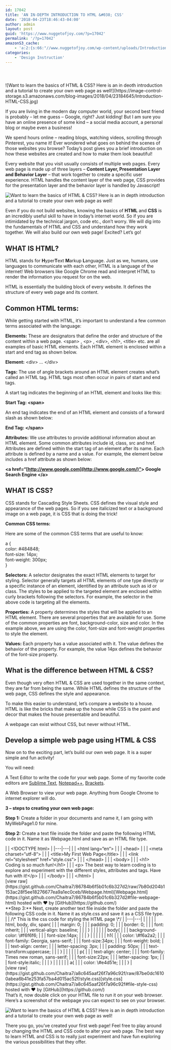 ```yaml
---
id: 17042
title: 'AN IN-DEPTH INTRODUCTION TO HTML &#038; CSS'
date: '2018-04-23T18:46:43-04:00'
author: admin
layout: post
guid: 'https://www.nuggetofjoy.com/?p=17042'
permalink: '/?p=17042'
amazonS3_cache:
    - 'a:2:{s:66:"//www.nuggetofjoy.com/wp-content/uploads/Introduction-HTML-CSS.jpg";a:2:{s:2:"id";s:5:"17044";s:11:"source_type";s:13:"media-library";}s:95:"//image-control-storage.s3.amazonaws.com/blog-images/2018/04/23184645/Introduction-HTML-CSS.jpg";a:2:{s:2:"id";s:5:"17044";s:11:"source_type";s:13:"media-library";}}'
categories:
    - 'Design Instruction'
---
```


<header class="entry-header">
</header><div class="entry-content">![Want to learn the basics of HTML & CSS? Here is an in deoth introduction and a tutorial to create your own web page as well!](https://image-control-storage.s3.amazonaws.com/blog-images/2018/04/23184645/Introduction-HTML-CSS.jpg)

If you are living in the modern day computer world, your second best friend is probably – let me guess – Google, right? Just kidding! But I am sure you have an online presence of some kind – a social media account, a personal blog or maybe even a business!

We spend hours online – reading blogs, watching videos, scrolling through Pinterest, you name it! Ever wondered what goes on behind the scenes of those websites you browse? Today’s post gives you a brief introduction on how these websites are created and how to make them look beautiful!

Every website that you visit usually consists of multiple web pages. Every web page is made up of three layers – **Content Layer, Presentation Layer and Behavior Layer** – that work together to create a specific user experience. HTML handles the content layer of the web page, CSS provides for the presentation layer and the behavior layer is handled by Javascript!

![Want to learn the basics of HTML & CSS? Here is an in depth introduction and a tutorial to create your own web page as well!]()

Even if you do not build websites, knowing the basics of **HTML** and **CSS** is an incredibly useful skill to have in today’s internet world. So if you are intimidated by the technical jargon, code etc., don’t worry. We will dig into the fundamentals of HTML and CSS and understand how they work together. We will also build our own web page! Excited? Let’s go!

## WHAT IS HTML?

HTML stands for **H**yper**T**ext **M**arkup **L**anguage. Just as we, humans, use languages to communicate with each other, HTML is a language of the internet! Web browsers like Google Chrome read and interpret HTML to render the information you request for on the web.

HTML is essentially the building block of every website. It defines the structure of every web page and its content.

## Common HTML terms:

While getting started with HTML, it’s important to understand a few common terms associated with the language:

**Elements:** These are designators that define the order and structure of the content within a web page. &lt;span&gt; , &lt;p&gt; , &lt;div&gt;, &lt;h1&gt;, &lt;title&gt; etc. are all examples of basic HTML elements. Each HTML element is enclosed within a start and end tag as shown below.

**Element:** &lt;div&gt; … &lt;/div&gt;

**Tags:** The use of angle brackets around an HTML element creates what’s called an HTML tag. HTML tags most often occur in pairs of start and end tags.

A start tag indicates the beginning of an HTML element and looks like this:

**Start Tag: &lt;span&gt;**

An end tag indicates the end of an HTML element and consists of a forward slash as shown below:

**End Tag: &lt;/span&gt;**

**Attributes:** We use attributes to provide additional information about an HTML element. Some common attributes include id, class, src and href. Attributes are defined within the start tag of an element after its name. Each attribute is defined by a name and a value. For example, the <a>element below includes a href attribute as shown below:</a>

**&lt;a href=“[http://www.google.com](http://www.google.com/)”&gt; Google Search Engine &lt;/a&gt;**

## WHAT IS CSS?

CSS stands for Cascading Style Sheets. CSS defines the visual style and appearance of the web pages. So if you see italicized text or a background image on a web page, it is CSS that is doing the trick!

**Common CSS terms:**

Here are some of the common CSS terms that are useful to know:

a {  
color: #484848;  
font-size: 14px;  
font-weight: 300px;  
}

**Selectors:** A selector designates the exact HTML elements to target for styling. Selector generally targets all HTML elements of one type directly or a specific instance of an element, identified by an attribute such as id or class. The styles to be applied to the targeted element are enclosed within curly brackets following the selectors. For example, the selector in the above code is targeting all the <a>elements.</a>

**Properties:** A property determines the styles that will be applied to an HTML element. There are several properties that are available for use. Some of the common properties are font, background-color, size and color. In the example above, we are using the color, font-size and font-weight properties to style the <a>element.</a>

**Values:** Each property has a value associated with it. The value defines the behavior of the property. For example, the value 14px defines the behavior of the font-size property.

## What is the difference between HTML &amp; CSS?

Even though very often HTML &amp; CSS are used together in the same context, they are far from being the same. While HTML defines the structure of the web page, CSS defines the style and appearance.

To make this easier to understand, let’s compare a website to a house. HTML is like the bricks that make up the house while CSS is the paint and decor that makes the house presentable and beautiful.

A webpage can exist without CSS, but never without HTML.

## Develop a simple web page using HTML &amp; CSS

Now on to the exciting part, let’s build our own web page. It is a super simple and fun activity!

You will need:

A Text Editor to write the code for your web page. Some of my favorite code editors are [Sublime Text](http://www.sublimetext.com/), [Notepad++](https://notepad-plus-plus.org/), [Brackets](http://brackets.io/).

A Web Browser to view your web page. Anything from Google Chrome to internet explorer will do.

**3 – steps to creating your own web page:**

**Step 1:** Create a folder in your documents and name it, I am going with MyWebPage1.0 for mine.

**Step 2:** Create a text file inside the folder and paste the following HTML code in it. Name it as Webpage.html and save as an HTML file type.

<div class="gist" id="gist26600926"><div class="gist-file"><div class="gist-data"><div class="js-gist-file-update-container js-task-list-container file-box"><div class="file" id="file-webpage-html"><div class="blob-wrapper data type-html">|  | &lt;!DOCTYPE html&gt; |
|---|---|
|  | &lt;<span class="pl-ent">html</span> <span class="pl-e">lang</span>=<span class="pl-s"><span class="pl-pds">“</span>en<span class="pl-pds">“</span></span>&gt; |
|  | &lt;<span class="pl-ent">head</span>&gt; |
|  | &lt;<span class="pl-ent">meta</span> <span class="pl-e">charset</span>=<span class="pl-s"><span class="pl-pds">“</span>utf-8<span class="pl-pds">“</span></span>&gt; |
|  | &lt;<span class="pl-ent">title</span>&gt;My First Web Page&lt;/<span class="pl-ent">title</span>&gt; |
|  | &lt;<span class="pl-ent">link</span> <span class="pl-e">rel</span>=<span class="pl-s"><span class="pl-pds">“</span>stylesheet<span class="pl-pds">“</span></span> <span class="pl-e">href</span>=<span class="pl-s"><span class="pl-pds">“</span>style.css<span class="pl-pds">“</span></span>&gt; |
|  | &lt;/<span class="pl-ent">head</span>&gt; |
|  | &lt;<span class="pl-ent">body</span>&gt; |
|  | &lt;<span class="pl-ent">h1</span>&gt; Coding is so much fun!&lt;/<span class="pl-ent">h1</span>&gt; |
|  | &lt;<span class="pl-ent">p</span>&gt; The best way to learn coding is to explore and experiment with the different styles, attributes and tags. Have fun with it!&lt;/<span class="pl-ent">p</span>&gt; |
|  | &lt;/<span class="pl-ent">body</span>&gt; |
|  | &lt;/<span class="pl-ent">html</span>&gt; |

</div></div></div></div><div class="gist-meta">[view raw](https://gist.github.com/Chaitra7/86784b6f5b01c6b327d2/raw/7b80d204b1153ac28f5ee18276677ea9a1ec0ceb/Webpage.html)[Webpage.html](https://gist.github.com/Chaitra7/86784b6f5b01c6b327d2#file-webpage-html) hosted with ❤ by [GitHub](https://github.com/)</div></div></div>**Step 3:** Next, create another text file inside the folder and paste the following CSS code in it. Name it as style.css and save it as a CSS file type.

<div class="gist" id="gist26601027"><div class="gist-file"><div class="gist-data"><div class="js-gist-file-update-container js-task-list-container file-box"><div class="file" id="file-style-css"><div class="blob-wrapper data type-css">|  | <span class="pl-c">/\* This is the css code for styling the HTML page \*/</span> |
|---|---|
|  |  |
|  | <span class="pl-ent">html</span>, <span class="pl-ent">body</span>, <span class="pl-ent">div</span>, <span class="pl-ent">span</span>{ |
|  | <span class="pl-c1">margin</span>: <span class="pl-c1">0</span>; |
|  | <span class="pl-c1">padding</span>: <span class="pl-c1">0</span>; |
|  | <span class="pl-c1">border</span>: <span class="pl-c1">0</span>; |
|  | <span class="pl-c1">font</span>: <span class="pl-c1">inherit</span>; |
|  | <span class="pl-c1">vertical-align</span>: <span class="pl-c1">baseline</span>; |
|  | } |
|  |  |
|  | <span class="pl-ent">body</span>{ |
|  | <span class="pl-c1">background-color</span>: <span class="pl-c1">\#f6f6f6</span>; |
|  | <span class="pl-c1">font-size</span>:<span class="pl-c1">14<span class="pl-k">px</span></span>; |
|  | } |
|  |  |
|  | <span class="pl-ent">h1</span>{ |
|  | <span class="pl-c1">color</span>: <span class="pl-c1">\#f6a2a2</span>; |
|  | <span class="pl-c1">font-family</span>: <span class="pl-c1">Georgia</span>, <span class="pl-c1">sans-serif</span>; |
|  | <span class="pl-c1">font-size</span>:<span class="pl-c1">34<span class="pl-k">px</span></span>; |
|  | <span class="pl-c1">font-weight</span>: <span class="pl-c1">bold</span>; |
|  | <span class="pl-c1">text-align</span>: <span class="pl-c1">center</span>; |
|  | <span class="pl-c1">letter-spacing</span>: <span class="pl-c1">3<span class="pl-k">px</span></span>; |
|  | <span class="pl-c1">padding</span>: <span class="pl-c1">50<span class="pl-k">px</span></span>; |
|  | <span class="pl-c1">text-transform</span>:<span class="pl-c1">uppercase</span>; |
|  | } |
|  |  |
|  | <span class="pl-ent">p</span>{ |
|  | <span class="pl-c1">text-align</span>: <span class="pl-c1">center</span>; |
|  | <span class="pl-c1">font-family</span>: <span class="pl-c1">Times</span> new roman, <span class="pl-c1">sans-serif</span>; |
|  | <span class="pl-c1">font-size</span>:<span class="pl-c1">22<span class="pl-k">px</span></span>; |
|  | <span class="pl-c1">letter-spacing</span>: <span class="pl-c1">1<span class="pl-k">px</span></span>; |
|  | <span class="pl-c1">font-style</span>:<span class="pl-c1">italic</span>; |
|  | } |
|  |  |
|  | <span class="pl-ent">a</span>{ |
|  | <span class="pl-c1">color</span>: <span class="pl-c1">\#e4d51e</span>; |
|  | } |

</div></div></div></div><div class="gist-meta">[view raw](https://gist.github.com/Chaitra7/a8c645aaf26f7a96c92f/raw/87be0dc16100abea6b41e253fa57ba4d015ac52f/style.css)[style.css](https://gist.github.com/Chaitra7/a8c645aaf26f7a96c92f#file-style-css) hosted with ❤ by [GitHub](https://github.com/)</div></div></div>That’s it, now double click on your HTML file to run it on your web browser. Here’s a screenshot of the webpage you can expect to see on your browser.

![Want to learn the basics of HTML & CSS? Here is an in depth introduction and a tutorial to create your own web page as well!](https://s3.amazonaws.com/image-control-storage/blog-images/2018/07/18141327/download-1-1024x40511111111111111111111111111111111111111111111111111111111111111121111111111111111111111111111111121111111111111111111111111111111111111111.png)

There you go, you’ve created your first web page! Feel free to play around by changing the HTML and CSS code to alter your web page. The best way to learn HTML and CSS is to really just experiment and have fun exploring the various possibilities that they offer.

</div>